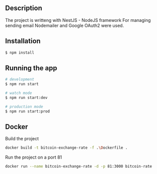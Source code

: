 ## Description

The project is writteng with NestJS - NodeJS framework
For managing sending email Nodemailer and Google OAuth2 were used.

## Installation

```bash
$ npm install
```

## Running the app

```bash
# development
$ npm run start

# watch mode
$ npm run start:dev

# production mode
$ npm run start:prod
```

## Docker

Build the project

```bash
docker build -t bitcoin-exchange-rate -f .\Dockerfile .
```

Run the project on a port 81

```bash
docker run --name bitcoin-exchange-rate -d -p 81:3000 bitcoin-rate
```

